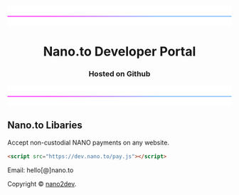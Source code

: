 ![line](https://github.com/fwd/n2/raw/master/.github/line.png)

<h1 align="center">Nano.to Developer Portal</h1>
<h3 align="center">Hosted on Github</h3>

![line](https://github.com/fwd/n2/raw/master/.github/line.png)

## Nano.to Libaries

Accept non-custodial NANO payments on any website.

```html
<script src="https://dev.nano.to/pay.js"></script>
```

Email: hello[@]nano.to

Copyright © [nano2dev](https://twitter.com/nano2dev).